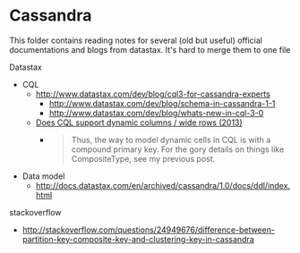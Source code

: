 # Cassandra

This folder contains reading notes for several (old but useful) official documentations
and blogs from datastax. It's hard to merge them to one file

Datastax

- CQL
  - http://www.datastax.com/dev/blog/cql3-for-cassandra-experts
    - http://www.datastax.com/dev/blog/schema-in-cassandra-1-1
    - http://www.datastax.com/dev/blog/whats-new-in-cql-3-0
  - [Does CQL support dynamic columns / wide rows (2013)](http://www.datastax.com/dev/blog/does-cql-support-dynamic-columns-wide-rows)
    - > Thus, the way to model dynamic cells in CQL is with a compound primary key. For the gory details on things like CompositeType, see my previous post.
- Data model
  - http://docs.datastax.com/en/archived/cassandra/1.0/docs/ddl/index.html

stackoverflow

- http://stackoverflow.com/questions/24949676/difference-between-partition-key-composite-key-and-clustering-key-in-cassandra
